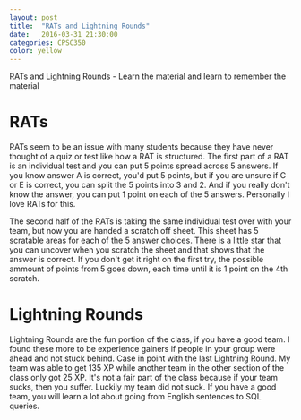 ```yaml
---
layout: post
title:  "RATs and Lightning Rounds"
date:   2016-03-31 21:30:00
categories: CPSC350
color: yellow
---
```


RATs and Lightning Rounds - Learn the material and learn to remember the material

# RATs
RATs seem to be an issue with many students because they have never thought of a quiz or test like how a RAT is structured. The first part of a RAT is an individual test and you can put 5 points spread across 5 answers. If you know answer A is correct, you'd put 5 points, but if you are unsure if C or E is correct, you can split the 5 points into 3 and 2. And if you really don't know the answer, you can put 1 point on each of the 5 answers. Personally I love RATs for this.

The second half of the RATs is taking the same individual test over with your team, but now you are handed a scratch off sheet. This sheet has 5 scratable areas for each of the 5 answer choices. There is a little star that you can uncover when you scratch the sheet and that shows that the answer is correct. If you don't get it right on the first try, the possible ammount of points from 5 goes down, each time until it is 1 point on the 4th scratch.

# Lightning Rounds
Lightning Rounds are the fun portion of the class, if you have a good team. I found these more to be experience gainers if people in your group were ahead and not stuck behind. Case in point with the last Lightning Round. My team was able to get 135 XP while another team in the other section of the class only got 25 XP. It's not a fair part of the class because if your team sucks, then you suffer. Luckily my team did not suck. If you have a good team, you will learn a lot about going from English sentences to SQL queries.
